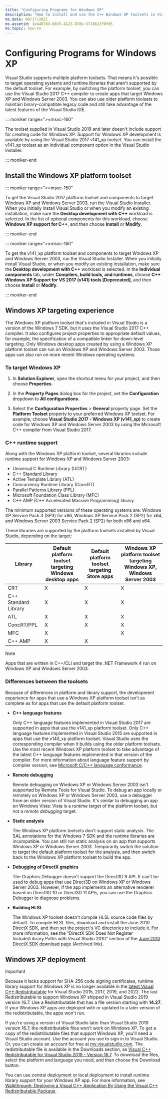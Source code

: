```yaml
---
title: "Configuring Programs for Windows XP"
description: "How to install and use the C++ Windows XP toolsets in Visual Studio."
ms.date: 09/17/2021
ms.assetid: 1e4487b3-d815-4123-878b-5718b22f0fd5
ms.topic: how-to
---
```

# Configuring Programs for Windows XP

Visual Studio supports multiple platform toolsets. That means it's possible to target operating systems and runtime libraries that aren't supported by the default toolset. For example, by switching the platform toolset, you can use the Visual Studio 2017 C++ compiler to create apps that target Windows XP and Windows Server 2003. You can also use older platform toolsets to maintain binary-compatible legacy code and still take advantage of the latest features of the Visual Studio IDE.

::: moniker range=">=msvc-160"

The toolset supplied in Visual Studio 2019 and later doesn't include support for creating code for Windows XP. Support for Windows XP development is available by using the Visual Studio 2017 v141_xp toolset. You can install the v141_xp toolset as an individual component option in the Visual Studio Installer.

::: moniker-end

## Install the Windows XP platform toolset

::: moniker range="<=msvc-150"

To get the Visual Studio 2017 platform toolset and components to target Windows XP and Windows Server 2003, run the Visual Studio Installer. When you initially install Visual Studio or when you modify an existing installation, make sure the **Desktop development with C++** workload is selected. In the list of optional components for this workload, choose **Windows XP support for C++**, and then choose **Install** or **Modify**.

::: moniker-end

::: moniker range=">=msvc-160"

To get the v141_xp platform toolset and components to target Windows XP and Windows Server 2003, run the Visual Studio Installer. When you initially install Visual Studio, or when you modify an existing installation, make sure the **Desktop development with C++** workload is selected. In the **Individual components** tab, under **Compilers, build tools, and runtimes**, choose **C++ Windows XP Support for VS 2017 (v141) tools \[Deprecated]**, and then choose **Install** or **Modify**.

::: moniker-end

## Windows XP targeting experience

The Windows XP platform toolset that's included in Visual Studio is a version of the Windows 7 SDK, but it uses the Visual Studio 2017 C++ compiler. It also configures project properties to appropriate default values, for example, the specification of a compatible linker for down-level targeting. Only Windows desktop apps created by using a Windows XP platform toolset can run on Windows XP and Windows Server 2003. Those apps can also run on more recent Windows operating systems.

### To target Windows XP

1. In **Solution Explorer**, open the shortcut menu for your project, and then choose **Properties**.

1. In the **Property Pages** dialog box for the project, set the **Configuration** dropdown to **All configurations**.

1. Select the **Configuration Properties** > **General** property page. Set the **Platform Toolset** property to your preferred Windows XP toolset. For example, choose **Visual Studio 2017 - Windows XP (v141_xp)** to create code for Windows XP and Windows Server 2003 by using the Microsoft C++ compiler from Visual Studio 2017.

### C++ runtime support

Along with the Windows XP platform toolset, several libraries include runtime support for Windows XP and Windows Server 2003:

- Universal C Runtime Library (UCRT)
- C++ Standard Library
- Active Template Library (ATL)
- Concurrency Runtime Library (ConcRT)
- Parallel Patterns Library (PPL)
- Microsoft Foundation Class Library (MFC)
- C++ AMP (C++ Accelerated Massive Programming) library.

The minimum supported versions of these operating systems are: Windows XP Service Pack 3 (SP3) for x86, Windows XP Service Pack 2 (SP2) for x64, and Windows Server 2003 Service Pack 2 (SP2) for both x86 and x64.

These libraries are supported by the platform toolsets installed by Visual Studio, depending on the target:

|Library|Default platform toolset targeting Windows desktop apps|Default platform toolset targeting Store apps|Windows XP platform toolset targeting Windows XP, Windows Server 2003|
|---|---|---|---|
|CRT|X|X|X|
|C++ Standard Library|X|X|X|
|ATL|X|X|X|
|ConcRT/PPL|X|X|X|
|MFC|X||X|
|C++ AMP|X|X||

> [!NOTE]
> Apps that are written in C++/CLI and target the .NET Framework 4 run on Windows XP and Windows Server 2003.

### Differences between the toolsets

Because of differences in platform and library support, the development experience for apps that use a Windows XP platform toolset isn't as complete as for apps that use the default platform toolset.

- **C++ language features**

   Only C++ language features implemented in Visual Studio 2017 are supported in apps that use the v141\_xp platform toolset. Only C++ language features implemented in Visual Studio 2015 are supported in apps that use the v140\_xp platform toolset. Visual Studio uses the corresponding compiler when it builds using the older platform toolsets. Use the most recent Windows XP platform toolset to take advantage of the latest C++ language features implemented in that version of the compiler. For more information about language feature support by compiler version, see [Microsoft C/C++ language conformance](../overview/visual-cpp-language-conformance.md).

- **Remote debugging**

   Remote debugging on Windows XP or Windows Server 2003 isn't supported by Remote Tools for Visual Studio. To debug an app locally or remotely on Windows XP or Windows Server 2003, use a debugger from an older version of Visual Studio. It's similar to debugging an app on Windows Vista: Vista is a *runtime* target of the platform toolset, but not a *remote debugging* target.

- **Static analysis**

   The Windows XP platform toolsets don't support static analysis. The SAL annotations for the Windows 7 SDK and the runtime libraries are incompatible. You can still run static analysis on an app that supports Windows XP or Windows Server 2003. Temporarily switch the solution to target the default platform toolset for the analysis, and then switch back to the Windows XP platform toolset to build the app.

- **Debugging of DirectX graphics**

   The Graphics Debugger doesn't support the Direct3D 9 API. It can't be used to debug apps that use Direct3D on Windows XP or Windows Server 2003. However, if the app implements an alternative renderer based on Direct3D 10 or Direct3D 11 APIs, you can use the Graphics Debugger to diagnose problems.

- **Building HLSL**

   The Windows XP toolset doesn't compile HLSL source code files by default. To compile HLSL files, download and install the June 2010 DirectX SDK, and then set the project's VC directories to include it. For more information, see the "DirectX SDK Does Not Register Include/Library Paths with Visual Studio 2010" section of the [June 2010 DirectX SDK download page](https://web.archive.org/web/20161026183606/https://www.microsoft.com/en-us/download/details.aspx?displaylang=en&id=6812) (Archived link).

## Windows XP deployment

> [!IMPORTANT]
> Because it lacks support for SHA-256 code signing certificates, runtime library support for Windows XP is no longer available in the [latest Visual C++ Redistributable](../windows/latest-supported-vc-redist.md) for Visual Studio 2015, 2017, 2019, and 2022. The last Redistributable to support Windows XP shipped in Visual Studio 2019 version 16.7. Use a Redistributable that has a file version starting with **14.27**. If your Windows XP apps are deployed with or updated to a later version of the redistributable, the apps won't run.

If you're using a version of Visual Studio later than Visual Studio 2019 version 16.7, the redistributable files won't work on Windows XP. To get a copy of the redistributable files that support Windows XP, you'll need a Visual Studio account. Use the account you use to sign in to Visual Studio. Or, you can create an account for free at [my.visualstudio.com](https://my.visualstudio.com). The redistributable file is available in the Downloads section, as [Visual C++ Redistributable for Visual Studio 2019 - Version 16.7](https://my.visualstudio.com/Downloads?q=Redistributable%20for%20Visual%20Studio%202019%20Version%2016.7). To download the files, select the platform and language you need, and then choose the Download button.

You can use central deployment or local deployment to install runtime library support for your Windows XP app. For more information, see [Walkthrough: Deploying a Visual C++ Application By Using the Visual C++ Redistributable Package](../windows/deploying-visual-cpp-application-by-using-the-vcpp-redistributable-package.md).
